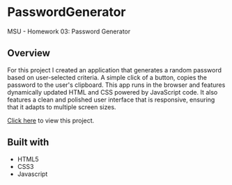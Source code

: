 # PasswordGenerator
MSU - Homework 03: Password Generator

## Overview
For this project I created an application that generates a random password based on user-selected criteria.
A simple click of a button, copies the password to the user's clipboard.
This app runs in the browser and features dynamically updated HTML and CSS powered by JavaScript code. It also features a clean and polished user interface that is responsive, ensuring that it adapts to multiple screen sizes.

[Click here](https://stricklin927.github.io/PasswordGenerator/) to view this project. 

## Built with
* HTML5
* CSS3
* Javascript
